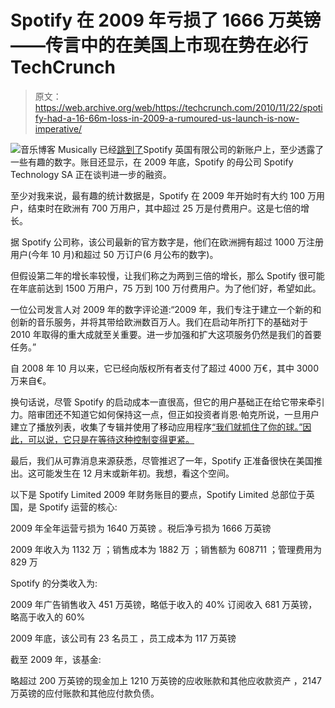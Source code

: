 # Spotify 在 2009 年亏损了 1666 万英镑——传言中的在美国上市现在势在必行 TechCrunch

> 原文：<https://web.archive.org/web/https://techcrunch.com/2010/11/22/spotify-had-a-16-66m-loss-in-2009-a-rumoured-us-launch-is-now-imperative/>

![](img/1c2825e4f2be7f04ce337fc13d9c8f1f.png)音乐博客 Musically 已经[跳到了](https://web.archive.org/web/20230202222822/http://musically.com/blog/2010/11/22/spotify-ltd-reveals-16-66m-loss-for-2009/)Spotify 英国有限公司的新账户上，至少透露了一些有趣的数字。账目还显示，在 2009 年底，Spotify 的母公司 Spotify Technology SA 正在谈判进一步的融资。

至少对我来说，最有趣的统计数据是，Spotify 在 2009 年开始时有大约 100 万用户，结束时在欧洲有 700 万用户，其中超过 25 万是付费用户。这是七倍的增长。

据 Spotify 公司称，该公司最新的官方数字是，他们在欧洲拥有超过 1000 万注册用户(今年 10 月)和超过 50 万订户(6 月公布的数字)。

但假设第二年的增长率较慢，让我们称之为两到三倍的增长，那么 Spotify 很可能在年底前达到 1500 万用户，75 万到 100 万付费用户。为了他们好，希望如此。

一位公司发言人对 2009 年的数字评论道:“2009 年，我们专注于建立一个新的和创新的音乐服务，并将其带给欧洲数百万人。我们在启动年所打下的基础对于 2010 年取得的重大成就至关重要。进一步加强和扩大这项服务仍然是我们的首要任务。”

自 2008 年 10 月以来，它已经向版权所有者支付了超过 4000 万€，其中 3000 万来自€。

换句话说，尽管 Spotify 的启动成本一直很高，但它的用户基础正在给它带来牵引力。陪审团还不知道它如何保持这一点，但正如投资者肖恩·帕克所说，一旦用户建立了播放列表，收集了专辑并使用了移动应用程序[“我们就抓住了你的球。”因此，可以说，它只是在等待这种控制变得更紧。](https://web.archive.org/web/20230202222822/http://www.sfgate.com/cgi-bin/article.cgi?f=/g/a/2010/10/22/businessinsider-sean-parker-spotify-2010-10.DTL#ixzz160JTtlgN)

最后，我们从可靠消息来源获悉，尽管推迟了一年，Spotify 正准备很快在美国推出。这可能发生在 12 月末或新年初。我想，看这个空间。

以下是 Spotify Limited 2009 年财务账目的要点，Spotify Limited 总部位于英国，是 Spotify 运营的核心:

2009 年全年运营亏损为 1640 万英镑
。税后净亏损为 1666 万英镑

2009 年收入为 1132 万
；销售成本为 1882 万
；销售额为 608711
；管理费用为 829 万

Spotify 的分类收入为:

2009 年广告销售收入 451 万英镑，略低于收入的 40%
订阅收入 681 万英镑，略高于收入的 60%

2009 年底，该公司有 23 名员工
，员工成本为 117 万英镑

截至 2009 年，该基金:

略超过 200 万英镑的现金加上 1210 万英镑的应收账款和其他应收款资产
，2147 万英镑的应付账款和其他应付款负债。